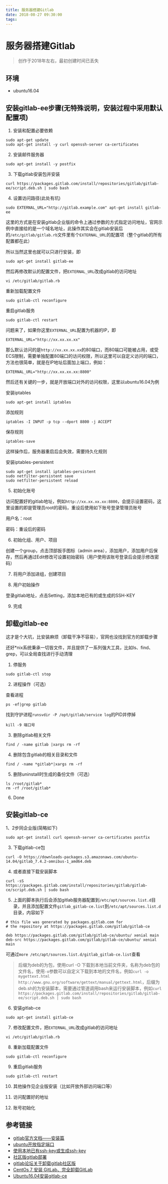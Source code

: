 ```yaml
---
title: 服务器搭建Gitlab
date: 2018-08-27 09:30:00
tags:
---
```


# 服务器搭建Gitlab

> 创作于2018年左右，最初创建时间已丢失

## 环境

- ubuntu16.04

## 安装gitlab-ee步骤(无特殊说明，安装过程中采用默认配置项)

1. 安装和配置必要依赖

```
sudo apt-get update
sudo apt-get install -y curl openssh-server ca-certificates
```

2. 安装邮件服务器

```
sudo apt-get install -y postfix
```

3. 下载gitlab安装包并安装

```
curl https://packages.gitlab.com/install/repositories/gitlab/gitlab-ee/script.deb.sh | sudo bash
```

4. 设置访问路径(此处有坑)

```
sudo EXTERNAL_URL="http://gitlab.example.com" apt-get install gitlab-ee
```

这里的方式是在安装gitlab企业版的命令上通过参数的方式指定访问地址，官网示例中直接给的是一个域名地址，此操作其实会在gitlab安装后的`/etc/gitlab/gitlab.rb`文件里有个`EXTERNAL_URL`的配置项（整个gitlab的所有配置都在此）

所以当然这里也就可以只进行安装，即

```
sudo apt-get install gitlab-ee
```

然后再修改默认的配置文件，把`EXTERNAL_URL`改成gitlab的访问地址

```
vi /etc/gitlab/gitlab.rb
```

重新加载配置文件

```
sudo gitlab-ctl reconfigure
```

重启gitlab服务

```
sudo gitlab-ctl restart
```

问题来了，如果你这里`EXTERNAL_URL`配置为机器的IP，即

```
EXTERNAL_URL="http://xx.xx.xx.xx"
```

那么默认访问的是`http://xx.xx.xx.xx`的80端口，而80端口可能被占用，或受ECS限制，需要单独配置80端口的访问权限，所以这里可以自定义访问的端口，方法也很简单，就是在IP地址后面加上端口，例如：

```
EXTERNAL_URL="http://xx.xx.xx.xx:8800"
```

然后还有关键的一步，就是开放端口对外的访问权限，这里以ubuntu16.04为例

安装iptables
```
sudo apt-get install iptables
```

添加规则
```
iptables -I INPUT -p tcp --dport 8800 -j ACCEPT
```

保存规则
```
iptables-save
```

这样操作后，服务器重启后会失效，需要持久化规则


安装iptables-persistent
```
sudo apt-get install iptables-persistent
sudo netfilter-persistent save
sudo netfilter-persistent reload
```

5. 初始化账号

访问配置好的gitlab地址，例如`http://xx.xx.xx.xx:8800`，会提示设置密码，这里设置的即是管理员root的密码，重设后使用如下账号登录管理员账号

用户名：root

密码：重设后的密码

6. 初始化组、用户、项目

创建一个group，点击顶部扳手图标（admin area），添加用户，添加用户后保存，然后再通过Edit修改可设置初始密码（用户使用该账号登录后会提示修改密码）

7. 将用户添加进组，创建项目

8. 用户初始操作

登录gitlab地址，点击Setting，添加本地已有的或生成的SSH-KEY

9. 完成

## 卸载gitlab-ee

这才是个大坑，比安装麻烦（卸载干净不容易），官网也没找到官方的卸载步骤

还好*nix系统秉承一切皆文件，并且提供了一系列强大工具，比如ls、find、grep，可以全局查找进行手动清理

1. 停服务

```
sudo gitlab-ctl stop 
```

2. 进程操作（可选）

查看进程
```
ps -ef|grep gitlab
```

找到守护进程`runsvdir -P /opt/gitlab/service log`的PID并停掉

```
kill -9 端口号
```

3. 删除gitlab相关文件

```
find / -name gitlab |xargs rm -rf 
```

4. 删除包含gitlab的相关目录和文件

```
find / -name *gitlab*|xargs rm -rf
```

5. 删除uninstall时生成的备份文件（可选）

```
ls /root/gitlab*
rm -rf /root/gitlab*
```

6. Done

## 安装gitlab-ce

1、2步同企业版(简略如下)

```
sudo apt-get install curl openssh-server ca-certificates postfix
```

3. 下载gitlab-ce包

```
curl -O https://downloads-packages.s3.amazonaws.com/ubuntu-14.04/gitlab_7.4.2-omnibus-1_amd64.deb
```

4. 或者直接下载安装脚本

```
curl -sS https://packages.gitlab.com/install/repositories/gitlab/gitlab-ce/script.deb.sh | sudo bash
```

5. 上面的脚本执行后会添加gitlab服务器配置到`/etc/apt/sources.list.d`目录，并且添加配置文件`gitlab_gitlab-ce.list`到`/etc/apt/sources.list.d`目录，内容如下

```
# this file was generated by packages.gitlab.com for
# the repository at https://packages.gitlab.com/gitlab/gitlab-ce

deb https://packages.gitlab.com/gitlab/gitlab-ce/ubuntu/ xenial main
deb-src https://packages.gitlab.com/gitlab/gitlab-ce/ubuntu/ xenial main
```

可通过`more /etc/apt/sources.list.d/gitlab_gitlab-ce.list`查看

> 后缀为deb的为包，使用curl -O 下载到本地当前文件夹，名称为deb包的文件名，使用`-o`参数可以自定义下载到本地的文件名，例如`curl -o mygettext.html http://www.gnu.org/software/gettext/manual/gettext.html`，后缀为deb.sh的为安装脚本，需要通过管道调用bash来运行安装脚本，例如`curl https://packages.gitlab.com/install/repositories/gitlab/gitlab-ee/script.deb.sh | sudo bash`

6. 安装gitlab-ce

```
sudo apt-get install gitlab-ce
```

7. 修改配置文件，把`EXTERNAL_URL`改成gitlab的访问地址

```
vi /etc/gitlab/gitlab.rb
```

8. 重新加载配置文件

```
sudo gitlab-ctl reconfigure
```

9. 重启gitlab服务

```
sudo gitlab-ctl restart
```

10. 其他操作见企业版安装（比如开放外部访问端口等）

11. 访问配置好的地址

12. 账号初始化

## 参考链接

- [gitlab官方文档——安装篇](https://about.gitlab.com/installation/#ubuntu)
- [ubuntu开放指定端口](https://www.jianshu.com/p/2ec5d16db02b)
- [使用本地已有ssh-key或生成ssh-key](https://docs.joyent.com/public-cloud/getting-started/ssh-keys/generating-an-ssh-key-manually/manually-generating-your-ssh-key-in-mac-os-x)
- [社区版gitlab部署](https://www.cnblogs.com/restran/p/4063880.html)
- [gitlab论坛关于卸载gitlab社区版](https://forum.gitlab.com/t/complete-uninstall-gitlab-ce-from-ubuntu-14/6232/2)
- [CentOs 7 安装 GitLab、完全卸载GitLab](https://blog.csdn.net/huhuhuemail/article/details/80519433)
- [Ubuntu16.04安装gitlab-ce](https://beginor.github.io/2016/05/07/gitlab-ce-installation-record.html)